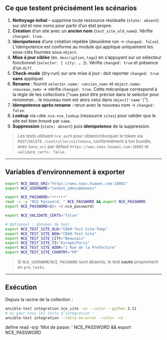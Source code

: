 ## Ce que testent précisément les scénarios

1. **Nettoyage initial** – supprime toute ressource résiduelle (`state: absent`) sur *old* et *new* noms pour partir d’un état propre.   
2. **Création** d’un site avec un **ancien nom** (`test_site_old_name`). Vérifie `changed: true`.   
3. **Idempotence** d’une création répétée (deuxième run → `changed: false`). L’idempotence est conforme au module qui applique uniquement les sous-clés fournies sous `object`. 
4. **Mise à jour ciblée** (ex. `description`, `tags`) en s’appuyant sur un sélecteur fonctionnel (`selector: { city: … }`). Vérifie `changed: true` et présence d’un `diff`.   
5. **Check‑mode** (dry‑run) sur une mise à jour : doit reporter `changed: true` **sans** appliquer.   
6. **Rename** : fournit `selector.name: <ancien_nom>` et `object.name: <nouveau_nom>` → vérifie `changed: true`. Cette mécanique correspond à la règle de tes collections (“`name` peut être précisé dans le selector pour renommer… le nouveau nom est alors celui dans `object['name']`”). 
7. **Idempotence après rename** : rerun avec le nouveau nom → `changed: false`.   
8. **Lookup** via `cd60.nce.nce_lookup` (ressource `sites`) pour valider que le site est bien trouvé par `name`. 
9. **Suppression** (`state: absent`) puis **idempotence** de la suppression. 

> Les tests utilisent `nce_auth` pour obtenir/révoquer le token via `POST/DELETE /controller/v2/tokens`, conformément à ton bundle, avec `base_uri` par défaut `https://weu.naas.huawei.com:18002` et `validate_certs: false`. 

---

## Variables d’environnement à exporter

```bash
export NCE_BASE_URI="https://weu.naas.huawei.com:18002"
export NCE_USERNAME="tenant_admin@domain"

export NCE_PASSWORD="••••••"
read -s -p "NCE Password: " NCE_PASSWORD && export NCE_PASSWORD
export NCE_PASSWORD=$(< ~/.nce_password)

export NCE_VALIDATE_CERTS="false"

# Optionnel : données de test
export NCE_TEST_SITE_OLD="CD60-Test-Site-Temp"
export NCE_TEST_SITE_NEW="CD60-Test-Site"
export NCE_TEST_SITE_CITY="Beauvais"
export NCE_TEST_SITE_TZ="Europe/Paris"
export NCE_TEST_SITE_ADDR="1 Rue de la Préfecture"
export NCE_TEST_SITE_COUNTRY="FR"
```

> Si `NCE_USERNAME`/`NCE_PASSWORD` sont absents, le test **saute** proprement en `pre_tasks`. 

---

## Exécution

Depuis la racine de la collection :

```bash
ansible-test integration nce_site -vv --color --python 3.11
# ou pour tous les tests d’intégration :
ansible-test integration --retry-on-error --color -vv
```
define 
read -srp 'Mot de passe: ' NCE_PASSWORD && export NCE_PASSWORD